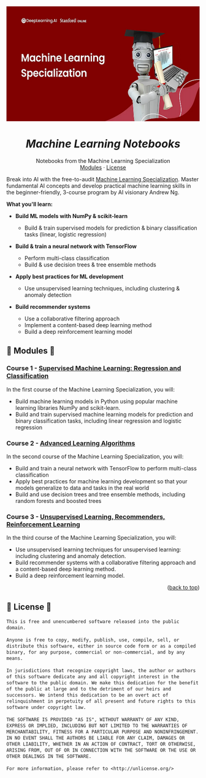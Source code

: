 <a name="readme-top"></a>
<br />
<div align="center">
  <a href="#">
   <!-- Replace this logo for a custom official logo -->
    <img src="./assets/images/ml-specialization.png" alt="Machine Learning Specialization" width="550" height="300">
  </a>

<h1 align = "center">
<b><i>Machine Learning Notebooks</i></b>
</h1>
    <!-- Add/Remove categories depending on your project -->
  <p align="center">
    Notebooks from the Machine Learning Specialization
    <br />
    <!-- IMPORTANT NOTE: If you want to append emojis you'll need to add the '-' sign before and after the header, as shown below:  -->
    <a href="#-modules-">Modules</a>
    ·
    <a href="#-license-">License</a>
  </p>
</div>

Break into AI with the free-to-audit [Machine Learning Specialization][MACHINE_LEARNING_SPECIALIZATION_URL].
Master fundamental AI concepts and develop practical machine learning skills in the beginner-friendly, 3-course program
by AI visionary Andrew Ng.

**What you'll learn:**
- **Build ML models with NumPy & scikit-learn**  
  - Build & train supervised models for prediction & binary classification tasks (linear, logistic regression)

- **Build & train a neural network with TensorFlow**  
  - Perform multi-class classification  
  - Build & use decision trees & tree ensemble methods  

- **Apply best practices for ML development**  
  - Use unsupervised learning techniques, including clustering & anomaly detection  

- **Build recommender systems**  
  - Use a collaborative filtering approach  
  - Implement a content-based deep learning method  
  - Build a deep reinforcement learning model  


## 🚀 Modules 🚀

### Course 1 - [Supervised Machine Learning: Regression and Classification][SUPERVISED_LEARNING_COURSE_URL]

In the first course of the Machine Learning Specialization, you will:

- Build machine learning models in Python using popular machine learning libraries NumPy and scikit-learn.
- Build and train supervised machine learning models for prediction and binary classification tasks, including linear
  regression and logistic regression

### Course 2 - [Advanced Learning Algorithms][ADVANCED_LEARNING_COURSE_URL]

In the second course of the Machine Learning Specialization, you will:

- Build and train a neural network with TensorFlow to perform multi-class classification
- Apply best practices for machine learning development so that your models generalize to data and tasks in the real
  world
- Build and use decision trees and tree ensemble methods, including random forests and boosted trees

### Course 3 - [Unsupervised Learning, Recommenders, Reinforcement Learning][UNSUPERVISED_LEARNING_COURSE_URL]

In the third course of the Machine Learning Specialization, you will:

- Use unsupervised learning techniques for unsupervised learning: including clustering and anomaly detection.
- Build recommender systems with a collaborative filtering approach and a content-based deep learning method.
- Build a deep reinforcement learning model.

<p align="right">(<a href="#readme-top">back to top</a>)</p>

## 📜 License 📜

```
This is free and unencumbered software released into the public domain.

Anyone is free to copy, modify, publish, use, compile, sell, or
distribute this software, either in source code form or as a compiled
binary, for any purpose, commercial or non-commercial, and by any
means.

In jurisdictions that recognize copyright laws, the author or authors
of this software dedicate any and all copyright interest in the
software to the public domain. We make this dedication for the benefit
of the public at large and to the detriment of our heirs and
successors. We intend this dedication to be an overt act of
relinquishment in perpetuity of all present and future rights to this
software under copyright law.

THE SOFTWARE IS PROVIDED "AS IS", WITHOUT WARRANTY OF ANY KIND,
EXPRESS OR IMPLIED, INCLUDING BUT NOT LIMITED TO THE WARRANTIES OF
MERCHANTABILITY, FITNESS FOR A PARTICULAR PURPOSE AND NONINFRINGEMENT.
IN NO EVENT SHALL THE AUTHORS BE LIABLE FOR ANY CLAIM, DAMAGES OR
OTHER LIABILITY, WHETHER IN AN ACTION OF CONTRACT, TORT OR OTHERWISE,
ARISING FROM, OUT OF OR IN CONNECTION WITH THE SOFTWARE OR THE USE OR
OTHER DEALINGS IN THE SOFTWARE.

For more information, please refer to <http://unlicense.org/>
```

[MACHINE_LEARNING_SPECIALIZATION_URL]: https://www.coursera.org/specializations/machine-learning-introduction#courses

[SUPERVISED_LEARNING_COURSE_URL]: https://www.coursera.org/learn/machine-learning?specialization=machine-learning-introduction

[ADVANCED_LEARNING_COURSE_URL]: https://www.coursera.org/learn/advanced-learning-algorithms?specialization=machine-learning-introduction

[UNSUPERVISED_LEARNING_COURSE_URL]: https://www.coursera.org/learn/unsupervised-learning-recommenders-reinforcement-learning?specialization=machine-learning-introduction